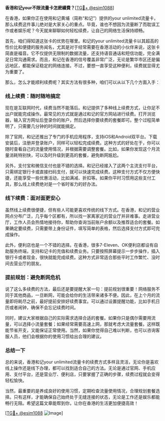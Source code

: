 **香港和记your不限流量卡怎麽續費？**[[TG💪+ @esim1088](https://t.me/s/esim1088)]

在香港，如果你正在使用和记黄埔（简称“和记”）提供的your unlimited流量卡，那么续费这件事儿绝对是大家关心的重点。毕竟，谁也不想因为流量断了而耽误工作或者娱乐呢？今天就来聊聊如何轻松续费，让自己的网络生活保持顺畅。

首先，咱们得知道这张卡的优势在哪里。和记的your unlimited流量卡以其超高的性价比和便捷的服务闻名，尤其是对于经常需要在香港活动的小伙伴来说，这张卡简直是福音。它不仅提供无限制的数据流量，还支持语音通话和短信功能，完全满足日常沟通需求。而且，和记在香港的信号覆盖非常广泛，无论是繁华市区还是偏远地区，都能保证稳定的网络连接。不过，要想一直享受这种便利，续费就显得尤为重要了。

那么，怎么才能顺利续费呢？其实方法有很多种，咱们可以从以下几个方面入手：

### **线上续费：随时随地搞定**
现在是互联网时代，续费当然不能落后。和记提供了多种线上续费方式，让你足不出户就能完成操作。最常见的方式就是通过和记的官方网站进行续费。打开浏览器，输入官方网址后登录你的账户，然后选择你要续费的套餐即可。整个过程简单明了，只需要几分钟的时间就能搞定。

除了官网，和记还推出了专门的手机应用程序，支持iOS和Android双平台。下载安装后，注册并登录账户，同样可以轻松完成续费。这种方式的好处在于，你可以随时查看自己的流量使用情况，并根据需要调整套餐。比如，如果你发现这个月流量消耗特别快，可以及时升级到更高的套餐，避免断网尴尬。

另外，支付宝和微信支付也是不错的选择。和记已经接入了这两个主流支付平台，只需绑定银行卡或直接扫码支付，就可以快速完成续费。这种支付方式不仅方便快捷，还能享受一些优惠活动，比如满减、折扣等。如果你平时习惯用这些支付工具，那么线上续费绝对是一个省时省力的好办法。

### **线下续费：面对面更安心**
虽然线上续费很便捷，但有些人可能更喜欢传统的线下方式。在香港，和记的营业网点分布广泛，几乎每个区都有，所以找一家离家近的营业厅并非难事。走进营业厅，工作人员会热情地接待你，帮助你查询当前账户余额以及推荐适合的套餐。如果确定要续费，只需要带上身份证件，填写简单的表格，然后选择支付方式即可完成操作。

此外，便利店也是一个不错的选择。在香港，很多7-Eleven、OK便利店都设有自助服务终端，支持和记卡的充值和续费业务。只要按照屏幕提示一步步操作，插入银行卡或者现金，很快就能完成续费。这种方式非常适合那些平时工作繁忙、没时间去营业厅的朋友。

### **提前规划：避免断网危机**
说了这么多续费的方法，最后还是要提醒大家一句：提前规划很重要！网络服务不同于其他商品，一旦断网，可能会给你的生活带来诸多不便。因此，在上个月的流量即将耗尽之前，最好提前安排好续费事宜。可以通过设置提醒功能，比如手机日历或者闹钟，确保不会忘记续费时间。

同时，建议大家根据自己的实际需求选择合适的套餐。如果你只是偶尔需要用流量，可以选择小流量套餐；如果经常需要高速上网，那就考虑大流量套餐。这样既能节省开支，又能保证正常使用。当然，如果你觉得自己难以判断，也可以咨询客服人员，他们会根据你的使用习惯给出合理的建议。

### **总结一下**
总的来说，香港和记your unlimited流量卡的续费方式多样且灵活，无论你是喜欢线上操作还是线下办理，都可以找到适合自己的方法。无论是通过官网、手机应用、支付平台，还是营业厅、便利店，只要掌握了正确的步骤，续费过程就会变得轻松愉快。

当然，最重要的是养成良好的使用习惯，定期检查流量使用情况，合理规划套餐选择。只有这样，才能确保自己始终处于无缝连接的状态，无论是工作还是娱乐都能畅行无阻。希望这篇文章能帮到你，让你在香港的生活更加便捷高效！

[[TG💪+ @esim1088](https://t.me/s/esim1088) ![Image](https://i.postimg.cc/4NQfJmqS/Snipaste-2025-05-13-00-14-12.png)]